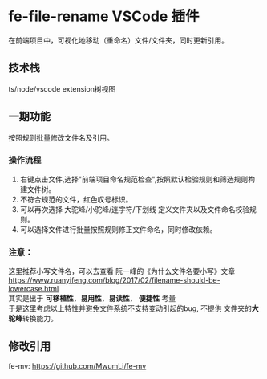 # fe-file-rename VSCode 插件

在前端项目中，可视化地移动（重命名）文件/文件夹，同时更新引用。

## 技术栈
ts/node/vscode extension树视图
## 一期功能
按照规则批量修改文件名及引用。
### 操作流程
1. 右键点击文件,选择"前端项目命名规范检查",按照默认检验规则和筛选规则构建文件树。
2. 不符合规范的文件，红色叹号标识。
3. 可以再次选择 大驼峰/小驼峰/连字符/下划线 定义文件夹以及文件命名校验规则。
4. 可以选择文件进行批量按照规则修正文件命名，同时修改依赖。
### 注意：
这里推荐小写文件名，可以去查看 阮一峰的《为什么文件名要小写》文章 https://www.ruanyifeng.com/blog/2017/02/filename-should-be-lowercase.html  
其实是出于 **可移植性**，**易用性**，**易读性**， **便捷性** 考量  
于是这里考虑以上特性并避免文件系统不支持变动引起的bug, 不提供 文件夹的**大驼峰**转换能力。
## 修改引用
fe-mv: https://github.com/MwumLi/fe-mv 